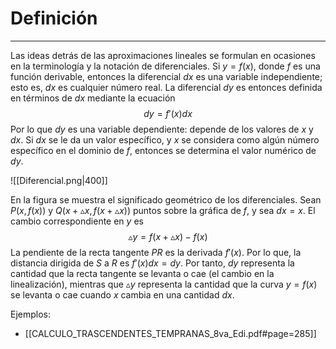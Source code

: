# Definición
---
Las ideas detrás de las aproximaciones lineales se formulan en ocasiones en la terminología y la notación de diferenciales. Si $y=f(x)$, donde $f$ es una función derivable, entonces la diferencial $dx$ es una variable independiente; esto es, $dx$ es cualquier número real.
La diferencial $dy$ es entonces definida en términos de $dx$ mediante la ecuación
$$dy=f'(x)dx$$
Por lo que $dy$ es una variable dependiente: depende de los valores de $x$ y $dx$. Si $dx$ se le da un valor específico, y $x$ se considera como algún número específico en el dominio de $f$, entonces se determina el valor numérico de $dy$.

![[Diferencial.png|400]]

En la figura se muestra el significado geométrico de los diferenciales. Sean $P(x, f(x))$ y $Q(x+\vartriangle x, f(x +\vartriangle x))$ puntos sobre la gráfica de $f$, y sea $dx=x$. El cambio correspondiente en $y$ es
$$\vartriangle y=f(x+\vartriangle x)-f(x)$$
La pendiente de la recta tangente $PR$ es la derivada $f'(x)$. Por lo que, la distancia dirigida de $S$ a $R$ es $f'(x)dx=dy$. Por tanto, $dy$ representa la cantidad que la recta tangente se levanta o cae (el cambio en la linealización), mientras que $\vartriangle y$ representa la cantidad que la curva $y = f(x)$ se levanta o cae cuando $x$ cambia en una cantidad $dx$.

Ejemplos:
- [[CALCULO_TRASCENDENTES_TEMPRANAS_8va_Edi.pdf#page=285]]